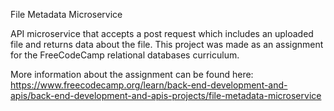 File Metadata Microservice

API microservice that accepts a post request which includes an uploaded file and returns data about the file. This project was made as an assignment for the FreeCodeCamp relational databases curriculum.

More information about the assignment can be found here:
https://www.freecodecamp.org/learn/back-end-development-and-apis/back-end-development-and-apis-projects/file-metadata-microservice
